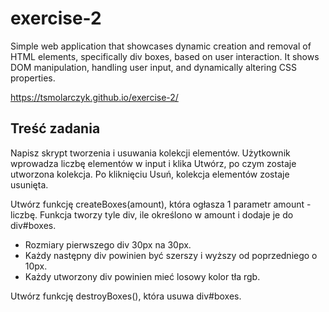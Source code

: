 # exercise-2
Simple web application that showcases dynamic creation and removal of HTML elements, specifically div boxes, based on user interaction. It shows DOM manipulation, handling user input, and dynamically altering CSS properties.

https://tsmolarczyk.github.io/exercise-2/

## Treść zadania
Napisz skrypt tworzenia i usuwania kolekcji elementów. Użytkownik wprowadza liczbę elementów w input i klika Utwórz, po czym zostaje utworzona kolekcja. Po kliknięciu Usuń, kolekcja elementów zostaje usunięta.

Utwórz funkcję createBoxes(amount), która ogłasza 1 parametr amount - liczbę. Funkcja tworzy tyle div, ile określono w amount i dodaje je do div#boxes.

- Rozmiary pierwszego div 30px na 30px.
- Każdy następny div powinien być szerszy i wyższy od poprzedniego o 10px.
- Każdy utworzony div powinien mieć losowy kolor tła rgb.

Utwórz funkcję destroyBoxes(), która usuwa div#boxes.
